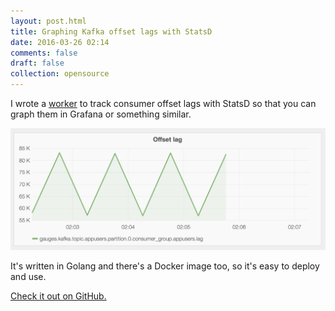 ```yaml
---
layout: post.html
title: Graphing Kafka offset lags with StatsD
date: 2016-03-26 02:14
comments: false
draft: false
collection: opensource
---
```


I wrote a [worker](https://github.com/travisjeffery/kafka-statsd) to track consumer offset lags with StatsD so that you
can graph them in Grafana or something similar.

<img class="img-fluid" src="images/graph.png" alt="Grafana example" />

It's written in Golang and there's a Docker image too, so it's easy to deploy and use.

[Check it out on GitHub.](https://github.com/travisjeffery/kafka-statsd)
